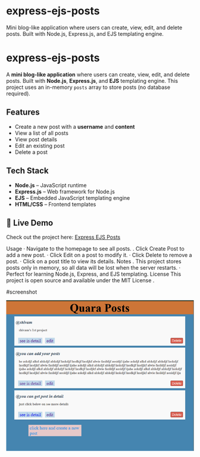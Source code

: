# express-ejs-posts
Mini blog-like application where users can create, view, edit, and delete posts. Built with Node.js, Express.js, and EJS templating engine.

# express-ejs-posts

A **mini blog-like application** where users can create, view, edit, and delete posts. Built with **Node.js**, **Express.js**, and **EJS** templating engine. This project uses an in-memory `posts` array to store posts (no database required).

## Features

- Create a new post with a **username** and **content**  
- View a list of all posts  
- View post details  
- Edit an existing post  
- Delete a post  

## Tech Stack

- **Node.js** – JavaScript runtime  
- **Express.js** – Web framework for Node.js  
- **EJS** – Embedded JavaScript templating engine  
- **HTML/CSS** – Frontend templates  

## 🚀 Live Demo
Check out the project here: [Express EJS Posts](https://express-ejs-posts.onrender.com)

Usage
· Navigate to the homepage to see all posts.
. Click Create Post to add a new post.
· Click Edit on a post to modify it.
· Click Delete to remove a post.
· Click on a post title to view its details.
Notes
. This project stores posts only in memory, so all data will be lost when the server restarts.
· Perfect for learning Node.js, Express, and EJS templating.
License
This project is open source and available under the MIT License .

#screenshot

![App Screenshot](./assets/screenshot.png)

